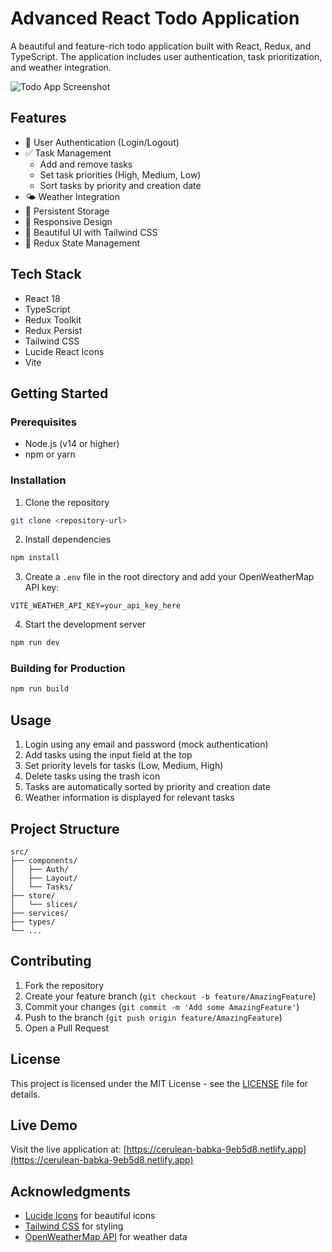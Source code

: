 # Advanced React Todo Application

A beautiful and feature-rich todo application built with React, Redux, and TypeScript. The application includes user authentication, task prioritization, and weather integration.

![Todo App Screenshot](https://images.unsplash.com/photo-1484480974693-6ca0a78fb36b?auto=format&fit=crop&q=80&w=2072)

## Features

- 🔐 User Authentication (Login/Logout)
- ✅ Task Management
  - Add and remove tasks
  - Set task priorities (High, Medium, Low)
  - Sort tasks by priority and creation date
- 🌤️ Weather Integration
- 💾 Persistent Storage
- 📱 Responsive Design
- 🎨 Beautiful UI with Tailwind CSS
- 🔄 Redux State Management

## Tech Stack

- React 18
- TypeScript
- Redux Toolkit
- Redux Persist
- Tailwind CSS
- Lucide React Icons
- Vite

## Getting Started

### Prerequisites

- Node.js (v14 or higher)
- npm or yarn

### Installation

1. Clone the repository
```bash
git clone <repository-url>
```

2. Install dependencies
```bash
npm install
```

3. Create a `.env` file in the root directory and add your OpenWeatherMap API key:
```env
VITE_WEATHER_API_KEY=your_api_key_here
```

4. Start the development server
```bash
npm run dev
```

### Building for Production

```bash
npm run build
```

## Usage

1. Login using any email and password (mock authentication)
2. Add tasks using the input field at the top
3. Set priority levels for tasks (Low, Medium, High)
4. Delete tasks using the trash icon
5. Tasks are automatically sorted by priority and creation date
6. Weather information is displayed for relevant tasks

## Project Structure

```
src/
├── components/
│   ├── Auth/
│   ├── Layout/
│   └── Tasks/
├── store/
│   └── slices/
├── services/
├── types/
└── ...
```

## Contributing

1. Fork the repository
2. Create your feature branch (`git checkout -b feature/AmazingFeature`)
3. Commit your changes (`git commit -m 'Add some AmazingFeature'`)
4. Push to the branch (`git push origin feature/AmazingFeature`)
5. Open a Pull Request

## License

This project is licensed under the MIT License - see the [LICENSE](LICENSE) file for details.

## Live Demo

Visit the live application at: [https://cerulean-babka-9eb5d8.netlify.app](https://cerulean-babka-9eb5d8.netlify.app)

## Acknowledgments

- [Lucide Icons](https://lucide.dev/) for beautiful icons
- [Tailwind CSS](https://tailwindcss.com/) for styling
- [OpenWeatherMap API](https://openweathermap.org/) for weather data
